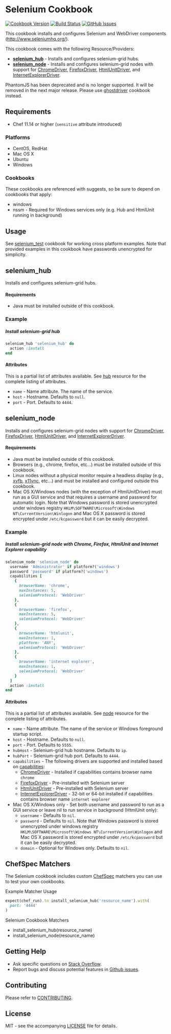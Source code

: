 # Selenium Cookbook

[![Cookbook Version](http://img.shields.io/cookbook/v/selenium.svg?style=flat-square)][supermarket]
[![Build Status](http://img.shields.io/travis/dhoer/chef-selenium.svg?style=flat-square)][travis]
[![GitHub Issues](http://img.shields.io/github/issues/dhoer/chef-selenium.svg?style=flat-square)][github]

[supermarket]: https://supermarket.chef.io/cookbooks/selenium
[travis]: https://travis-ci.org/dhoer/chef-selenium
[github]: https://github.com/dhoer/chef-selenium/issues

This cookbook installs and configures Selenium and WebDriver components (http://www.seleniumhq.org/).

This cookbook comes with the following Resource/Providers:

- **[selenium_hub](https://github.com/dhoer/chef-selenium#selenium_hub)** - Installs and configures selenium-grid hubs.
- **[selenium_node](https://github.com/dhoer/chef-selenium#selenium_node)** - Installs and configures selenium-grid
nodes with support for [ChromeDriver](http://chromedriver.storage.googleapis.com/index.html),
[FirefoxDriver](https://code.google.com/p/selenium/wiki/FirefoxDriver),
[HtmlUnitDriver](https://code.google.com/p/selenium/wiki/HtmlUnitDriver), and
[InternetExplorerDriver](https://code.google.com/p/selenium/wiki/InternetExplorerDriver).

PhantomJS has been deprecated and is no longer supported.  It will be removed in the next major release.  Please use 
[ghostdriver](https://github.com/dhoer/chef-ghostdriver) cookbook instead.


## Requirements

- Chef 11.14 or higher (`sensitive` attribute introduced)

### Platforms

- CentOS, RedHat
- Mac OS X
- Ubuntu
- Windows

### Cookbooks

These cookbooks are referenced with suggests, so be sure to depend on cookbooks that apply:

- windows
- nssm - Required for Windows services only (e.g. Hub and HtmlUnit running in background)

## Usage

See [selenium_test](https://github.com/dhoer/chef-selenium/tree/master/test/fixtures/cookbooks/selenium_test)
cookbook for working cross platform examples. Note that provided examples in this cookbook have passwords
unencrypted for simplicity.

## selenium_hub

Installs and configures selenium-grid hubs.

#### Requirements

- Java must be installed outside of this cookbook.

### Example

##### Install selenium-grid hub

```ruby
selenium_hub 'selenium_hub' do
  action :install
end
```

#### Attributes

This is a partial list of attributes available.  See
[hub](https://github.com/dhoer/chef-selenium/blob/master/resources/hub.rb)
resource for the complete listing of attributes.

- `name` - Name attribute. The name of the service.
- `host` - Hostname. Defaults to `null`.
- `port` - Port.  Defaults to `4444`.

## selenium_node

Installs and configures selenium-grid nodes with support for
[ChromeDriver](http://chromedriver.storage.googleapis.com/index.html),
[FirefoxDriver](https://code.google.com/p/selenium/wiki/FirefoxDriver),
[HtmlUnitDriver](https://code.google.com/p/selenium/wiki/HtmlUnitDriver), and
[InternetExplorerDriver](https://code.google.com/p/selenium/wiki/InternetExplorerDriver).

#### Requirements

- Java must be installed outside of this cookbook.
- Browsers (e.g., chrome, firefox, etc...) must be installed outside of this cookbook.
- Linux nodes without a physical monitor require a headless display
(e.g., [xvfb](https://supermarket.chef.io/cookbooks/xvfb), [x11vnc](https://supermarket.chef.io/cookbooks/x11vnc),
etc...) and must be installed and configured outside this cookbook.
- Mac OS X/Windows nodes (with the exception of HtmlUnitDriver) must run as a GUI service and that requires a username
and password for automatic login. Note that Windows password is stored unencrypted under windows registry
`HKLM\SOFTWARE\Microsoft\Windows NT\CurrentVersion\Winlogon` and Mac OS X  password is stored encrypted under 
`/etc/kcpassword` but it can be easily decrypted.


### Example

##### Install selenium-grid node with Chrome, Firefox, HtmlUnit and Internet Explorer capability

```ruby
selenium_node 'selenium_node' do
  username 'Administrator' if platform?('windows')
  password 'password' if platform?('windows')
  capabilities [
    {
      browserName: 'chrome',
      maxInstances: 5,
      seleniumProtocol: 'WebDriver'
    },
    {
      browserName: 'firefox',
      maxInstances: 5,
      seleniumProtocol: 'WebDriver'
    },
    {
      browserName: 'htmlunit',
      maxInstances: 1,
      platform: 'ANY',
      seleniumProtocol: 'WebDriver'
    },
    {
      browserName: 'internet explorer',
      maxInstances: 1,
      seleniumProtocol: 'WebDriver'
    }
  ]
  action :install
end
```

#### Attributes

This is a partial list of attributes available.  See
[node](https://github.com/dhoer/chef-selenium/blob/master/resources/node.rb)
resource for the complete listing of attributes.

- `name` - Name attribute. The name of the service or Windows foreground startup script.
- `host` - Hostname. Defaults to `null`.
- `port` - Port.  Defaults to `5555`.
- `hubHost` - Selenium-grid hub hostname. Defaults to `ip`.
- `hubPort` - Selenium-grid hub port. Defaults to `4444`.
- `capabilities` - The following drivers are supported and installed based on
[capabilities](https://code.google.com/p/selenium/wiki/DesiredCapabilities):
    - [ChromeDriver](http://chromedriver.storage.googleapis.com/index.html) -
Installed if capabilities contains browser name `chrome`
    - [FirefoxDriver](https://code.google.com/p/selenium/wiki/FirefoxDriver) - Pre-installed with Selenium server
    - [HtmlUnitDriver](https://code.google.com/p/selenium/wiki/HtmlUnitDriver) - Pre-installed with Selenium server
    - [InternetExplorerDriver](https://code.google.com/p/selenium/wiki/InternetExplorerDriver) - 32-bit or 64-bit
installed if capabilities contains browser name `internet explorer`
- Mac OS X/Windows only - Set both username and password to run as a GUI service or leave nil to run service in 
background (HtmlUnit only):
    - `username` - Defaults to `nil`.
    - `password` - Defaults to `nil`. Note that Windows password is stored unencrypted under windows registry
`HKLM\SOFTWARE\Microsoft\Windows NT\CurrentVersion\Winlogon` and Mac OS X  password is stored encrypted under 
`/etc/kcpassword` but it can be easily decrypted.
    - `domain` - Optional for Windows only.  Defaults to `nil`.


## ChefSpec Matchers

The Selenium cookbook includes custom [ChefSpec](https://github.com/sethvargo/chefspec) matchers you can use to test 
your own cookbooks.

Example Matcher Usage

```ruby
expect(chef_run).to install_selenium_hub('resource_name').with(
  port: '4444'
)
```
      
Selenium Cookbook Matchers

- install_selenium_hub(resource_name)
- install_selenium_node(resource_name)

## Getting Help

- Ask specific questions on [Stack Overflow](http://stackoverflow.com/questions/tagged/chef-selenium).
- Report bugs and discuss potential features in [Github issues](https://github.com/dhoer/chef-selenium/issues).

## Contributing

Please refer to [CONTRIBUTING](https://github.com/dhoer/chef-selenium/blob/master/CONTRIBUTING.md).

## License

MIT - see the accompanying [LICENSE](https://github.com/dhoer/chef-selenium/blob/master/LICENSE.md) file for details.

